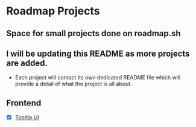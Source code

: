 # Roadmap Projects

## Space for small projects done on roadmap.sh


## I will be updating this README as more projects are added.

- Each project will contact its own dedicated README file which will provide a detail of what the project is all about.


## Frontend


- [x] [Tooltip UI](https://roadmap.sh/projects/tooltip-ui)




